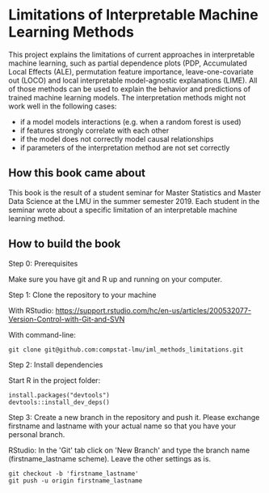 # Limitations of Interpretable Machine Learning Methods

This project explains the limitations of current approaches in interpretable machine learning, such as partial dependence plots (PDP, Accumulated Local Effects (ALE), permutation feature importance, leave-one-covariate out (LOCO) and local interpretable model-agnostic explanations (LIME).
All of those methods can be used to explain the behavior and predictions of trained machine learning models.
The interpretation methods might not work well in the following cases:

- if a model models interactions (e.g. when a random forest is used)
- if features strongly correlate with each other
- if the model does not correctly model causal relationships
- if parameters of the interpretation method are not set correctly

## How this book came about

This book is the result of a student seminar for Master Statistics and Master Data Science at the LMU in the summer semester 2019.
Each student in the seminar wrote about a specific limitation of an interpretable machine learning method.

## How to build the book

Step 0: Prerequisites

Make sure you have git and R up and running on your computer.

Step 1: Clone the repository to your machine

With RStudio: https://support.rstudio.com/hc/en-us/articles/200532077-Version-Control-with-Git-and-SVN

With command-line:
```
git clone git@github.com:compstat-lmu/iml_methods_limitations.git
```

Step 2: Install dependencies

Start R in the project folder:

```
install.packages("devtools")
devtools::install_dev_deps()
```

Step 3: Create a new branch in the repository and push it. Please exchange firstname and lastname with your actual name so that you have your personal branch.

RStudio: In the 'Git' tab click on 'New Branch' and type the branch name (firstname_lastname scheme). Leave the other settings as is.
```
git checkout -b 'firstname_lastname'
git push -u origin firstname_lastname
```


